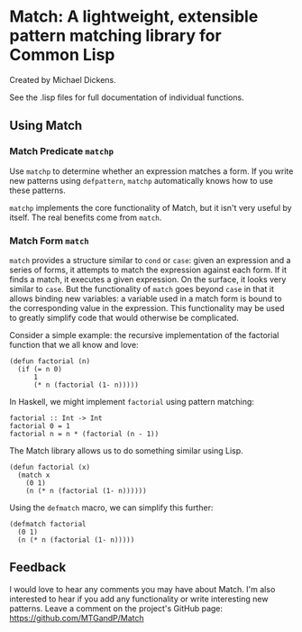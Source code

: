 Match: A lightweight, extensible pattern matching library for Common Lisp
=========================================================================

Created by Michael Dickens.

See the .lisp files for full documentation of individual functions.

Using Match
-----------

### Match Predicate `matchp`

Use `matchp` to determine whether an expression matches a form. If you
write new patterns using `defpattern`, `matchp` automatically knows
how to use these patterns.

`matchp` implements the core functionality of Match, but it isn't very
useful by itself. The real benefits come from `match`.

### Match Form `match`

`match` provides a structure similar to `cond` or `case`: given an
expression and a series of forms, it attempts to match the expression
against each form. If it finds a match, it executes a given
expression. On the surface, it looks very similar to `case`. But the
functionality of `match` goes beyond `case` in that it allows binding
new variables: a variable used in a match form is bound to the
corresponding value in the expression. This functionality may be used
to greatly simplify code that would otherwise be complicated.

Consider a simple example: the recursive implementation of the
factorial function that we all know and love: 

    (defun factorial (n)
      (if (= n 0)
          1
          (* n (factorial (1- n)))))

In Haskell, we might implement `factorial` using pattern matching: 

    factorial :: Int -> Int
    factorial 0 = 1
    factorial n = n * (factorial (n - 1))

The Match library allows us to do something similar using Lisp.

    (defun factorial (x)
      (match x
        (0 1)
        (n (* n (factorial (1- n))))))

Using the `defmatch` macro, we can simplify this further: 

    (defmatch factorial
      (0 1)
      (n (* n (factorial (1- n)))))


Feedback
--------

I would love to hear any comments you may have about Match. I'm also
interested to hear if you add any functionality or write interesting
new patterns. Leave a comment on the project's GitHub page:
https://github.com/MTGandP/Match